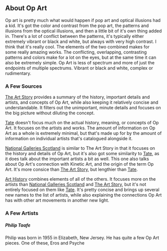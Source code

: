 ## About Op Art
Op art is pretty much what would happen if pop art and optical illusions had a kid. It's got the color and contrast from the pop art, the patterns and illusions from the optical illusions, and then a little bit of it's own thing added in. There's a lot of conflict between the patterns, it's typically either extremely vibrant or black and white, but always with very high contrast. I think that it's really cool. The elements of the two combined makes for some really amazing works. The conflicting, overlapping, contrasting patterns and colors make for a lot on the eyes, but at the same time it can also be extremely simple. Op Art is less of spectrum and more of just the endpoints of multiple spectrums. Vibrant or black and white, complex or rudimentary.
 

### A Few Sources

[The Art Story](https://www.theartstory.org/movement-op-art.htm) provides a summary of the history, important details and artists, and concepts of Op Art, while also keeping it relatively concise and understandable. It filters out the unimportant, minute details and focuses on the big picture without diluting the concept.

[Tate](https://www.tate.org.uk/art/art-terms/o/op-art) doesn't focus much on the actual history, meaning, or concepts of Op Art. It focuses on the artists and works. The amount of information on Op Art as a whole is extremely minimal, but that's made up for by the amount of information on individual artists that's catalogued alongside it.

[National Galleries Scotland](https://www.nationalgalleries.org/art-and-artists/glossary-terms/op-art) is similar to The Art Story in that it focuses on the history and details of Op Art, but it's also got some similarity to [Tate](https://www.tate.org.uk/art/art-terms/o/op-art), as it does talk about the important artists a bit as well. This one also talks about Op Art's connection with Kinetic Art, and the origin of the term Op Art. It's more consice than [The Art Story](https://www.theartstory.org/movement-op-art.htm), but lengthier than [Tate](https://www.tate.org.uk/art/art-terms/o/op-art).

[Art History](http://www.arthistory.net/op-art/) combines elements of all of the others. It focuses more on the artists than [National Galleries Scotland](https://www.nationalgalleries.org/art-and-artists/glossary-terms/op-art) and [The Art Story](https://www.theartstory.org/movement-op-art.htm), but it's not entirely focused on them like [Tate](https://www.tate.org.uk/art/art-terms/o/op-art). It's pretty concise and brings up several new names to the list of artists, while also explaining the connections Op Art has with other art movements in another new light.


### A Few Artists

##### Philip Taafe
Philip was born in 1955 in Elizabeth, New Jersey. He has quite a few Op Art pieces. One of these, Eros and Psyche






